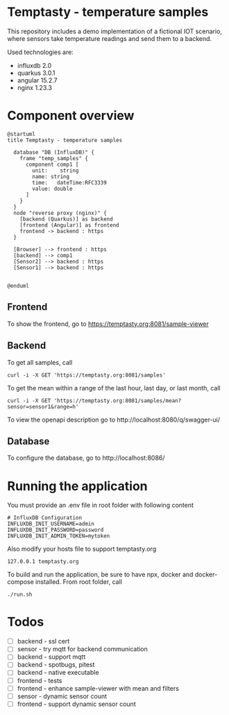 # Temptasty - temperature samples

This repository includes a demo implementation of a fictional IOT scenario,
where sensors take temperature readings and send them to a backend.

Used technologies are:

- influxdb 2.0
- quarkus 3.0.1
- angular 15.2.7
- nginx 1.23.3

# Component overview

```plantuml
@startuml
title Temptasty - temperature samples

  database "DB (InfluxDB)" {
    frame "temp_samples" {
      component comp1 [
        unit:    string
        name: string
        time:   dateTime:RFC3339
        value: double
      ]
    }
  }
  node "reverse proxy (nginx)" {
    [backend (Quarkus)] as backend
    [frontend (Angular)] as frontend
    frontend -> backend : https
  }
  
  [Browser] --> frontend : https
  [backend] --> comp1
  [Sensor2] --> backend : https
  [Sensor1] --> backend : https


@enduml
```

## Frontend

To show the frontend, go to https://temptasty.org:8081/sample-viewer

## Backend

To get all samples, call

```
curl -i -X GET 'https://temptasty.org:8081/samples'
```

To get the mean within a range of the last hour, last day, or last month, call

```
curl -i -X GET 'https://temptasty.org:8081/samples/mean?sensor=sensor1&range=h'
```

To view the openapi description go to http://localhost:8080/q/swagger-ui/

## Database

To configure the database, go to http://localhost:8086/

# Running the application

You must provide an .env file in root folder with following content

```
# InfluxDB Configuration
INFLUXDB_INIT_USERNAME=admin
INFLUXDB_INIT_PASSWORD=password
INFLUXDB_INIT_ADMIN_TOKEN=mytoken
```

Also modify your hosts file to support temptasty.org

```
127.0.0.1 temptasty.org
```

To build and run the application, be sure to have npx, docker and docker-compose installed.
From root folder, call

```
./run.sh
```

# Todos

- [ ] backend - ssl cert
- [ ] sensor - try mqtt for backend communication
- [ ] backend - support mqtt
- [ ] backend - spotbugs, pitest
- [ ] backend - native executable
- [ ] frontend - tests
- [ ] frontend - enhance sample-viewer with mean and filters
- [ ] sensor - dynamic sensor count
- [ ] frontend - support dynamic sensor count
